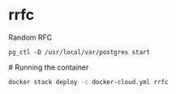 # rrfc

Random RFC

`pg_ctl -D /usr/local/var/postgres start`

# Running the container

```bash
docker stack deploy -c docker-cloud.yml rrfc
```